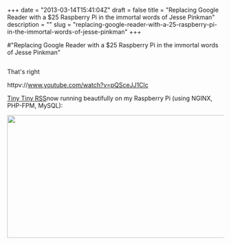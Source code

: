 +++
date = "2013-03-14T15:41:04Z"
draft = false
title = "Replacing Google Reader with a $25 Raspberry Pi in the immortal words of Jesse Pinkman"
description = ""
slug = "replacing-google-reader-with-a-25-raspberry-pi-in-the-immortal-words-of-jesse-pinkman"
+++

#"Replacing Google Reader with a $25 Raspberry Pi in the immortal words of Jesse Pinkman"

<a href="https://s3-eu-west-1.amazonaws.com/conoroneill.net/wp-content/uploads/2013/03/Jesse-and-Walter-High-Five-RV.gif"><img class="alignnone wp-image-949" title="Jesse-and-Walter-High-Five-RV" src="https://s3-eu-west-1.amazonaws.com/conoroneill.net/wp-content/uploads/2013/03/Jesse-and-Walter-High-Five-RV.gif" alt="" /></a>

That's right

httpv://www.youtube.com/watch?v=pQSceJJ1Clc

<a href="http://tt-rss.org/">Tiny Tiny RSS</a>now running beautifully on my Raspberry Pi (using NGINX, PHP-FPM, MySQL):

<a href="https://s3-eu-west-1.amazonaws.com/conoroneill.net/wp-content/uploads/2013/03/ttrss.jpg"><img class="alignnone size-large wp-image-950" title="ttrss" src="https://s3-eu-west-1.amazonaws.com/conoroneill.net/wp-content/uploads/2013/03/ttrss-1024x502.jpg" alt="" width="584" height="286" /></a>